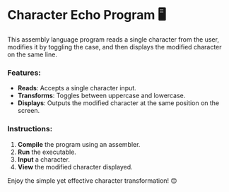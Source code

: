 
# Character Echo Program 🖥️

This assembly language program reads a single character from the user, modifies it by toggling the case, and then displays the modified character on the same line.

### Features:
- **Reads**: Accepts a single character input.
- **Transforms**: Toggles between uppercase and lowercase.
- **Displays**: Outputs the modified character at the same position on the screen.

### Instructions:
1. **Compile** the program using an assembler.
2. **Run** the executable.
3. **Input** a character.
4. **View** the modified character displayed.

Enjoy the simple yet effective character transformation! 😊

